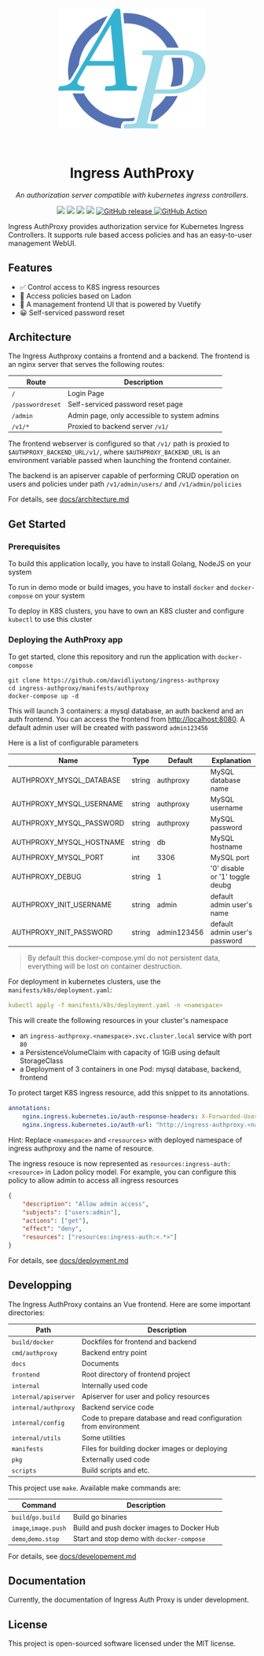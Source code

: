 <p align="center">
<img src=https://raw.githubusercontent.com/davidliyutong/ingress-authproxy/main/docs/img/logo.svg width="300">
</p>

<br/>
<h1 align="center">
Ingress AuthProxy
</h1>
<p align="center">
<i>
An authorization server compatible with kubernetes ingress controllers.
</i>
<p align="center">
<img src="https://img.shields.io/github/license/davidliyutong/ingress-authproxy.svg"/>
<img src="https://img.shields.io/github/repo-size/davidliyutong/ingress-authproxy.svg"/>
<img src="https://img.shields.io/github/last-commit/davidliyutong/ingress-authproxy.svg"/>
<img src="https://img.shields.io/docker/stars/davidliyutong/ingress-authproxy-backend.svg"/>
  <a href="https://github.com/davidliyutong/ingress-authproxy/releases">
    <img src="https://img.shields.io/github/release/davidliyutong/ingress-authproxy.svg" alt="GitHub release">
  </a>
    <a href="https://github.com/davidliyutong/ingress-authproxy/actions/workflows/build-release-binary.yml">
    <img src="https://github.com/davidliyutong/ingress-authproxy/workflows/build-release-binary/badge.svg" alt="GitHub Action">
  </a>

</p>

Ingress AuthProxy provides authorization service for Kubernetes Ingress Controllers. It supports rule based access policies and has an easy-to-user management WebUI.

## Features

-   ✅ Control access to K8S ingress resources
-   🔑 Access policies based on Ladon
-   🔌 A management frontend UI that is powered by Vuetify
-   😀 Self-serviced password reset

## Architecture

The Ingress Authproxy contains a frontend and a backend. The frontend is an nginx server that serves the following routes:

| Route            | Description                                  |
| ---------------- | -------------------------------------------- |
| `/`              | Login Page                                   |
| `/passwordreset` | Self-serviced password reset page            |
| `/admin`         | Admin page, only accessible to system admins |
| `/v1/*`          | Proxied to backend server `/v1/`             |

The frontend webserver is configured so that `/v1/` path is proxied to `$AUTHPROXY_BACKEND_URL/v1/`, where `$AUTHPROXY_BACKEND_URL` is an environment variable passed when launching the frontend container.

The backend is an apiserver capable of performing CRUD operation on users and policies under path `/v1/admin/users/` and `/v1/admin/policies`

For details, see [docs/architecture.md](./docs/architecture.md)

## Get Started

### Prerequisites

To build this application locally, you have to install Golang, NodeJS on your system

To run in demo mode or build images, you have to install `docker` and `docker-compose` on your system

To deploy in K8S clusters, you have to own an K8S cluster and configure `kubectl` to use this cluster

### Deploying the AuthProxy app

To get started, clone this repository and run the application with `docker-compose`

```shell
git clone https://github.com/davidliyutong/ingress-authproxy
cd ingress-authproxy/manifests/authproxy
docker-compose up -d
```

This will launch 3 containers: a mysql database, an auth backend and an auth frontend. You can access the frontend from [http://localhost:8080](http://localhost:8080). A default admin user will be created with password `admin123456`

Here is a list of configurable parameters

| Name                     | Type   | Default     | Explanation                     |
| ------------------------ | ------ | ----------- | ------------------------------- |
| AUTHPROXY_MYSQL_DATABASE | string | authproxy   | MySQL database name             |
| AUTHPROXY_MYSQL_USERNAME | string | authproxy   | MySQL username                  |
| AUTHPROXY_MYSQL_PASSWORD | string | authproxy   | MySQL password                  |
| AUTHPROXY_MYSQL_HOSTNAME | string | db          | MySQL hostname                  |
| AUTHPROXY_MYSQL_PORT     | int    | 3306        | MySQL port                      |
| AUTHPROXY_DEBUG          | string | 1           | '0' disable or '1' toggle deubg |
| AUTHPROXY_INIT_USERNAME  | string | admin       | default admin user's name       |
| AUTHPROXY_INIT_PASSWORD  | string | admin123456 | default admin user's password   |

> By default this docker-compose.yml do not persistent data, everything will be lost on container destruction.

For deployment in kubernetes clusters, use the `manifests/k8s/deployment.yaml`:

```yaml
kubectl apply -f manifests/k8s/deployment.yaml -n <namespace>
```

This will create the following resources in your cluster's namespace

-   an `ingress-authproxy.<namespace>.svc.cluster.local` service with port `80`
-   a PersistenceVolumeClaim with capacity of 1GiB using default StorageClass
-   a Deployment of 3 containers in one Pod: mysql database, backend, frontend

To protect target K8S ingress resource, add this snippet to its annotations.

```yaml
annotations:
    nginx.ingress.kubernetes.io/auth-response-headers: X-Forwarded-User
    nginx.ingress.kubernetes.io/auth-url: "http://ingress-authproxy.<namespace>.svc.cluster.local/v1/ingress-auth/<resource>"
```

Hint: Replace `<namespace>` and `<resources>` with deployed namespace of ingress authproxy and the name of resource.

The ingress resouce is now represented as `resources:ingress-auth:<resource>` in Ladon policy model. For example, you can configure this policy to allow admin to access all ingress resources

```json
{
    "description": "Allow admin access",
    "subjects": ["users:admin"],
    "actions": ["get"],
    "effect": "deny",
    "resources": ["resources:ingress-auth:<.*>"]
}
```

For details, see [docs/deployment.md](./docs/deployment.md)

## Developping

The Ingress AuthProxy contains an Vue frontend. Here are some important directories:

| Path                 | Description                                                      |
| -------------------- | ---------------------------------------------------------------- |
| `build/docker`       | Dockfiles for frontend and backend                               |
| `cmd/authproxy`      | Backend entry point                                              |
| `docs`               | Documents                                                        |
| `frontend`           | Root directory of frontend project                               |
| `internal`           | Internally used code                                             |
| `internal/apiserver` | Apiserver for user and policy resources                          |
| `internal/authproxy` | Backend service code                                             |
| `internal/config`    | Code to prepare database and read configuration from environment |
| `internal/utils`     | Some utilities                                                   |
| `manifests`          | Files for building docker images or deploying                    |
| `pkg`                | Externally used code                                             |
| `scripts`            | Build scripts and etc.                                           |

This project use `make`. Available make commands are:

| Command              | Description                                |
| -------------------- | ------------------------------------------ |
| `build`/`go.build`   | Build go binaries                          |
| `image`,`image.push` | Build and push docker images to Docker Hub |
| `demo`,`demo.stop`   | Start and stop demo with `docker-compose`  |

For details, see [docs/developement.md](./docs/developement.md)

## Documentation

Currently, the documentation of Ingress Auth Proxy is under development.

## License

This project is open-sourced software licensed under the MIT license.

